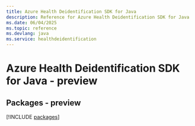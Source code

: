 ```yaml
---
title: Azure Health Deidentification SDK for Java
description: Reference for Azure Health Deidentification SDK for Java
ms.date: 06/04/2025
ms.topic: reference
ms.devlang: java
ms.service: healthdeidentification
---
```

# Azure Health Deidentification SDK for Java - preview
## Packages - preview
[!INCLUDE [packages](health-deidentification-index.md)]